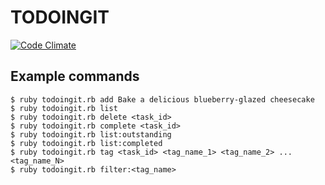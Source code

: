 TODOINGIT
=================================
[![Code Climate](https://codeclimate.com/repos/525e192a7e00a40832001f0c/badges/64f54a7f030bd68a49b4/gpa.png)](https://codeclimate.com/repos/525e192a7e00a40832001f0c/feed)

Example commands
----------------

```
$ ruby todoingit.rb add Bake a delicious blueberry-glazed cheesecake
$ ruby todoingit.rb list
$ ruby todoingit.rb delete <task_id>
$ ruby todoingit.rb complete <task_id>
$ ruby todoingit.rb list:outstanding
$ ruby todoingit.rb list:completed
$ ruby todoingit.rb tag <task_id> <tag_name_1> <tag_name_2> ... <tag_name_N>
$ ruby todoingit.rb filter:<tag_name>
```